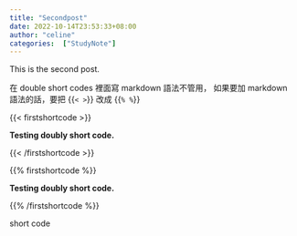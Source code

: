 ```yaml
---
title: "Secondpost"
date: 2022-10-14T23:53:33+08:00
author: "celine"
categories:  ["StudyNote"]
---
```


This is the second post.

在 double short codes 裡面寫 markdown 語法不管用，
如果要加 markdown 語法的話，要把 {{`< >`}} 改成 {{`% %`}}

{{< firstshortcode >}}

**Testing doubly short code.**

{{< /firstshortcode >}}

{{% firstshortcode %}}

**Testing doubly short code.** 

{{% /firstshortcode %}}

short code

